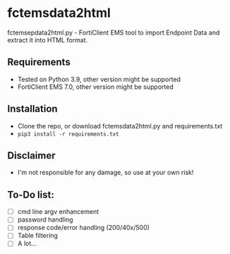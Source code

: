 # fctemsdata2html
fctemsepdata2html.py - FortiClient EMS tool to import Endpoint Data and extract it into HTML format.

## Requirements
* Tested on Python 3.9, other version might be supported
* FortiClient EMS 7.0, other version might be supported

## Installation
* Clone the repo, or download fctemsdata2html.py and requirements.txt
* ```pip3 install -r requirements.txt```

## Disclaimer
* I'm not responsible for any damage, so use at your own risk!

## To-Do list:
- [ ] cmd line argv enhancement
- [ ] password handling
- [ ] response code/error handling (200/40x/500)
- [ ] Table filtering
- [ ] A lot...
